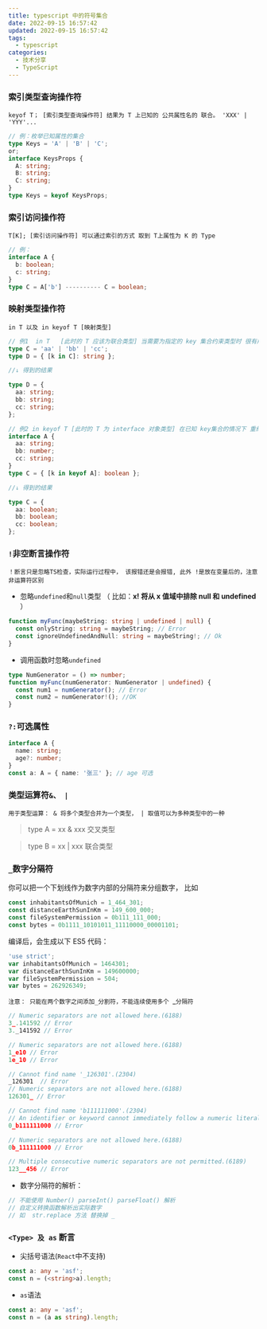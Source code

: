 ```yaml
---
title: typescript 中的符号集合
date: 2022-09-15 16:57:42
updated: 2022-09-15 16:57:42
tags:
  - typescript
categories:
  - 技术分享
  - TypeScript
---
```


### 索引类型查询操作符

`keyof T； [索引类型查询操作符] 结果为 T 上已知的 公共属性名的 联合。 'XXX' | 'YYY'...`

```typescript
// 例：枚举已知属性的集合
type Keys = 'A' | 'B' | 'C';
or;
interface KeysProps {
  A: string;
  B: string;
  C: string;
}
type Keys = keyof KeysProps;
```

### 索引访问操作符

`T[K]; [索引访问操作符] 可以通过索引的方式 取到 T上属性为 K 的 Type`

```typescript
// 例：
interface A {
  b: boolean;
  c: string;
}
type C = A['b'] ---------- C = boolean;
```

### 映射类型操作符

`in T 以及 in keyof T [映射类型]`

```typescript
// 例1  in T   [此时的 T 应该为联合类型] 当需要为指定的 key 集合约束类型时 很有用
type C = 'aa' | 'bb' | 'cc';
type D = { [k in C]: string };

//↓ 得到的结果

type D = {
  aa: string;
  bb: string;
  cc: string;
};

// 例2 in keyof T [此时的 T 为 interface 对象类型] 在已知 key集合的情况下 重约束 key的类型
interface A {
  aa: string;
  bb: number;
  cc: string;
}
type C = { [k in keyof A]: boolean };

//↓ 得到的结果

type C = {
  aa: boolean;
  bb: boolean;
  cc: boolean;
};
```

### `!`非空断言操作符

`！断言只是忽略TS检查，实际运行过程中， 该报错还是会报错, 此外 !是放在变量后的，注意非运算符区别`

- 忽略`undefined`和`null`类型 （ 比如：**x! 将从 x 值域中排除 null 和 undefined** ）

```typescript
function myFunc(maybeString: string | undefined | null) {
  const onlyString: string = maybeString; // Error
  const ignoreUndefinedAndNull: string = maybeString!; // Ok
}
```

- 调用函数时忽略`undefined`

```typescript
type NumGenerator = () => number;
function myFunc(numGenerator: NumGenerator | undefined) {
  const num1 = numGenerator(); // Error
  const num2 = numGenerator!(); //OK
}
```

### `?:`可选属性

```typescript
interface A {
  name: string;
  age?: number;
}
const a: A = { name: '张三' }; // age 可选
```

### 类型运算符`&、 |`

`用于类型运算： & 将多个类型合并为一个类型， | 取值可以为多种类型中的一种 `

> type A = xx & xxx 交叉类型

> type B = xx | xxx 联合类型

### `_`数字分隔符

你可以把一个下划线作为数字内部的分隔符来分组数字， 比如

```typescript
const inhabitantsOfMunich = 1_464_301;
const distanceEarthSunInKm = 149_600_000;
const fileSystemPermission = 0b111_111_000;
const bytes = 0b1111_10101011_11110000_00001101;
```

编译后，会生成以下 ES5 代码：

```typescript
'use strict';
var inhabitantsOfMunich = 1464301;
var distanceEarthSunInKm = 149600000;
var fileSystemPermission = 504;
var bytes = 262926349;
```

`注意： 只能在两个数字之间添加_分割符，不能连续使用多个 `\_`分隔符`

```typescript
// Numeric separators are not allowed here.(6188)
3_.141592 // Error
3._141592 // Error

// Numeric separators are not allowed here.(6188)
1_e10 // Error
1e_10 // Error

// Cannot find name '_126301'.(2304)
_126301  // Error
// Numeric separators are not allowed here.(6188)
126301_ // Error

// Cannot find name 'b111111000'.(2304)
// An identifier or keyword cannot immediately follow a numeric literal.(1351)
0_b111111000 // Error

// Numeric separators are not allowed here.(6188)
0b_111111000 // Error

// Multiple consecutive numeric separators are not permitted.(6189)
123__456 // Error
```

- 数字分隔符的解析：

```typescript
// 不能使用 Number() parseInt() parseFloat() 解析
// 自定义转换函数解析出实际数字
// 如  str.replace 方法 替换掉 _
```

### `<Type> 及 as` 断言

- 尖括号语法(`React`中不支持)

```typescript
const a: any = 'asf';
const n = (<string>a).length;
```

- `as`语法

```typescript
const a: any = 'asf';
const n = (a as string).length;
```
